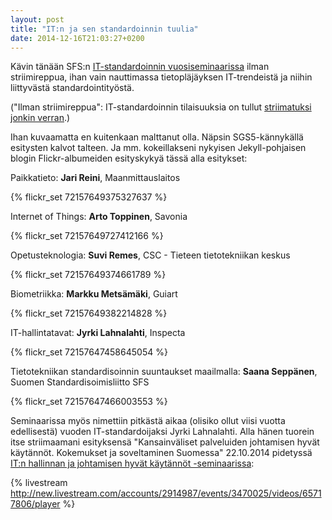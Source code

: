 ```yaml
---
layout: post
title: "IT:n ja sen standardoinnin tuulia"
date: 2014-12-16T21:03:27+0200
---
```


Kävin tänään SFS:n [IT-standardoinnin vuosiseminaarissa](http://www.sfs.fi/standardien_laadinta/sfs_n_tekniset_komiteat_ja_seurantaryhmat/it-standardisointi/it_-_ajankohtaista/it_-_tapahtumat/it-standardisoinnin_vuosiseminaari_2014) ilman striimireppua, ihan vain nauttimassa tietopläjäyksen IT-trendeistä ja niihin liittyvästä standardointityöstä.<!--more-->

("Ilman striimireppua": IT-standardoinnin tilaisuuksia on tullut [striimatuksi jonkin verran](http://www.sfs.fi/standardien_laadinta/sfs_n_tekniset_komiteat_ja_seurantaryhmat/it-standardisointi/it-suoratoistot).)

Ihan kuvaamatta en kuitenkaan malttanut olla. Näpsin SGS5-kännykällä esitysten kalvot talteen. Ja mm. kokeillakseni nykyisen Jekyll-pohjaisen blogin Flickr-albumeiden esityskykyä tässä alla esitykset:

Paikkatieto: **Jari Reini**, Maanmittauslaitos

{% flickr_set 72157649375327637  %} 

Internet of Things: **Arto Toppinen**, Savonia

{% flickr_set 72157649727412166  %}

Opetusteknologia: **Suvi Remes**, CSC - Tieteen tietotekniikan keskus

{% flickr_set 72157649374661789 %}

Biometriikka: **Markku Metsämäki**, Guiart

{% flickr_set 72157649382214828 %}

IT-hallintatavat: **Jyrki Lahnalahti**, Inspecta

{% flickr_set 72157647458645054 %}

Tietotekniikan standardisoinnin suuntaukset maailmalla: **Saana Seppänen**, Suomen Standardisoimisliitto SFS

{% flickr_set 72157647466003553 %}

Seminaarissa myös nimettiin pitkästä aikaa (olisiko ollut viisi vuotta edellisestä) vuoden IT-standardoijaksi Jyrki Lahnalahti. Alla hänen tuorein itse striimaamani esityksensä "Kansainväliset palveluiden johtamisen hyvät käytännöt. Kokemukset ja soveltaminen Suomessa" 22.10.2014 pidetyssä [IT:n hallinnan ja johtamisen hyvät käytännöt -seminaarissa](https://new.livestream.com/ITstriimIT/SFS-IT-hallintamallit):

{% livestream http://new.livestream.com/accounts/2914987/events/3470025/videos/65717806/player %}

